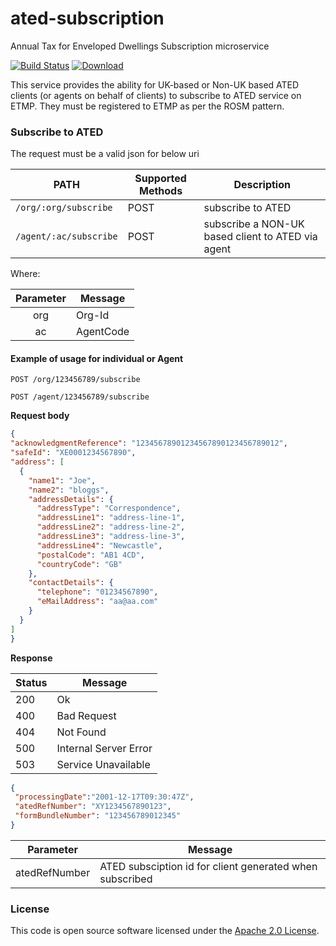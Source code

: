 ated-subscription
=================

Annual Tax for Enveloped Dwellings Subscription microservice

[![Build Status](https://travis-ci.org/hmrc/ated-subscription.svg)](https://travis-ci.org/hmrc/ated-subscription) [ ![Download](https://api.bintray.com/packages/hmrc/releases/ated-subscription/images/download.svg) ](https://bintray.com/hmrc/releases/ated-subscription/_latestVersion)

This service provides the ability for UK-based or Non-UK based ATED clients (or agents on behalf of clients) to subscribe to ATED service on ETMP. They must be registered to ETMP as per the ROSM pattern.

### Subscribe to ATED

The request must be a valid json for below uri

| PATH | Supported Methods | Description |
|------|-------------------|-------------|
|```/org/:org/subscribe ``` | POST | subscribe to ATED|
|```/agent/:ac/subscribe``` | POST | subscribe a NON-UK based client to ATED via agent |

Where:

| Parameter | Message    |
|:--------:|-------------|
|   org    | Org-Id      |
|   ac     | AgentCode   |

#### Example of usage for individual or Agent

 ```POST /org/123456789/subscribe```
 
 ```POST /agent/123456789/subscribe```

 **Request body**
 
  ```json
{
  "acknowledgmentReference": "12345678901234567890123456789012",
  "safeId": "XE0001234567890",
  "address": [
    {
      "name1": "Joe",
      "name2": "bloggs",
      "addressDetails": {
        "addressType": "Correspondence",
        "addressLine1": "address-line-1",
        "addressLine2": "address-line-2",
        "addressLine3": "address-line-3",
        "addressLine4": "Newcastle",
        "postalCode": "AB1 4CD",
        "countryCode": "GB"
      },
      "contactDetails": {
        "telephone": "01234567890",
        "eMailAddress": "aa@aa.com"
      }
    }
  ]
}
  ```
  **Response**
  
 | Status | Message     |
 |-------|-------------|
 | 200   | Ok          |
 | 400   | Bad Request |
 | 404   | Not Found   |
 | 500   | Internal Server Error |
 | 503   | Service Unavailable |
 
  ```json
 {
   "processingDate":"2001-12-17T09:30:47Z",
   "atedRefNumber": "XY1234567890123",
   "formBundleNumber": "123456789012345"
 }
  ```
  
| Parameter | Message    |
|:--------:|-------------|
|   atedRefNumber  | ATED subsciption id for client generated when subscribed |

### License


This code is open source software licensed under the [Apache 2.0 License].

[Apache 2.0 License]: http://www.apache.org/licenses/LICENSE-2.0.html
